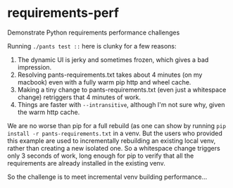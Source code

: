 # requirements-perf
Demonstrate Python requirements performance challenges

Running `./pants test ::` here is clunky for a few reasons:

1) The dynamic UI is jerky and sometimes frozen, which gives a bad impression.
2) Resolving pants-requirements.txt takes about 4 minutes (on my macbook) even with a fully warm pip http and wheel cache.
3) Making a tiny change to pants-requirements.txt (even just a whitespace change) retriggers that 4 minutes of work.
4) Things are faster with `--intransitive`, although I'm not sure why, given the warm http cache.

We are no worse than pip for a full rebuild (as one can show by running `pip install -r pants-requirements.txt` in a venv.
But the users who provided this example are used to incrementally rebuilding an existing local venv, rather than creating a new isolated one.
So a whitespace change triggers only 3 seconds of work, long enough for pip to verify that all the requirements are already installed 
in the existing venv.

So the challenge is to meet incremental venv building performance...
